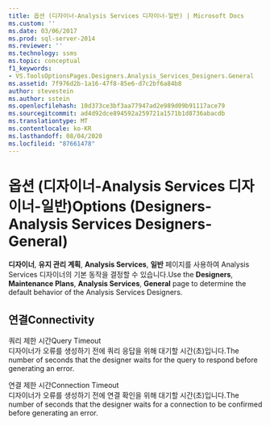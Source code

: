 ```yaml
---
title: 옵션 (디자이너-Analysis Services 디자이너-일반) | Microsoft Docs
ms.custom: ''
ms.date: 03/06/2017
ms.prod: sql-server-2014
ms.reviewer: ''
ms.technology: ssms
ms.topic: conceptual
f1_keywords:
- VS.ToolsOptionsPages.Designers.Analysis_Services_Designers.General
ms.assetid: 7f976d2b-1a16-47f8-85e6-d7c2bf6a84b8
author: stevestein
ms.author: sstein
ms.openlocfilehash: 10d373ce3bf3aa77947ad2e989d09b91117ace79
ms.sourcegitcommit: ad4d92dce894592a259721a1571b1d8736abacdb
ms.translationtype: MT
ms.contentlocale: ko-KR
ms.lasthandoff: 08/04/2020
ms.locfileid: "87661478"
---
```

# <a name="options-designers-analysis-services-designers-general"></a><span data-ttu-id="dec6c-102">옵션 (디자이너-Analysis Services 디자이너-일반)</span><span class="sxs-lookup"><span data-stu-id="dec6c-102">Options (Designers-Analysis Services Designers-General)</span></span>
  <span data-ttu-id="dec6c-103">**디자이너**, **유지 관리 계획**, **Analysis Services**, **일반** 페이지를 사용하여 Analysis Services 디자이너의 기본 동작을 결정할 수 있습니다.</span><span class="sxs-lookup"><span data-stu-id="dec6c-103">Use the **Designers**, **Maintenance Plans**, **Analysis Services**, **General** page to determine the default behavior of the Analysis Services Designers.</span></span>  
  
## <a name="connectivity"></a><span data-ttu-id="dec6c-104">연결</span><span class="sxs-lookup"><span data-stu-id="dec6c-104">Connectivity</span></span>  
 <span data-ttu-id="dec6c-105">쿼리 제한 시간</span><span class="sxs-lookup"><span data-stu-id="dec6c-105">Query Timeout</span></span>  
 <span data-ttu-id="dec6c-106">디자이너가 오류를 생성하기 전에 쿼리 응답을 위해 대기할 시간(초)입니다.</span><span class="sxs-lookup"><span data-stu-id="dec6c-106">The number of seconds that the designer waits for the query to respond before generating an error.</span></span>  
  
 <span data-ttu-id="dec6c-107">연결 제한 시간</span><span class="sxs-lookup"><span data-stu-id="dec6c-107">Connection Timeout</span></span>  
 <span data-ttu-id="dec6c-108">디자이너가 오류를 생성하기 전에 연결 확인을 위해 대기할 시간(초)입니다.</span><span class="sxs-lookup"><span data-stu-id="dec6c-108">The number of seconds that the designer waits for a connection to be confirmed before generating an error.</span></span>  
  
  
